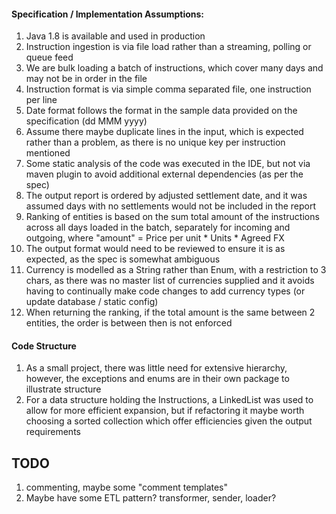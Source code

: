 #### Specification / Implementation Assumptions:
1. Java 1.8 is available and used in production
2. Instruction ingestion is via file load rather than a streaming, polling or queue feed
3. We are bulk loading a batch of instructions, which cover many days and may not be in order in the file
4. Instruction format is via simple comma separated file, one instruction per line
5. Date format follows the format in the sample data provided on the specification (dd MMM yyyy)
6. Assume there maybe duplicate lines in the input, which is expected rather than a problem, as there is no unique key per instruction mentioned
7. Some static analysis of the code was executed in the IDE, but not via maven plugin to avoid additional external dependencies (as per the spec)
8. The output report is ordered by adjusted settlement date, and it was assumed days with no settlements would not be included in the report
9. Ranking of entities is based on the sum total amount of the instructions across all days loaded in the batch, separately for incoming and outgoing, where "amount" = Price per unit * Units * Agreed FX
10. The output format would need to be reviewed to ensure it is as expected, as the spec is somewhat ambiguous
11. Currency is modelled as a String rather than Enum, with a restriction to 3 chars, as there was no master list of currencies supplied and it avoids having to continually make code changes to add currency types (or update database / static config)
12. When returning the ranking, if the total amount is the same between 2 entities, the order is between then is not enforced

#### Code Structure
1. As a small project, there was little need for extensive hierarchy, however, the exceptions and enums are in their own package to illustrate structure
2. For a data structure holding the Instructions, a LinkedList was used to allow for more efficient expansion,
but if refactoring it maybe worth choosing a sorted collection which offer efficiencies given the output requirements

## TODO
1. commenting, maybe some "comment templates"
4. Maybe have some ETL pattern? transformer, sender, loader?